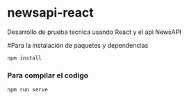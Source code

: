 # newsapi-react
 Desarrollo de prueba tecnica usando React y el api NewsAPI
 
 #Para la instalación de paquetes y dependencias
```
npm install
```

### Para compilar el codigo
```
npm run serve
```
